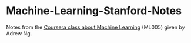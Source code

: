 Machine-Learning-Stanford-Notes
===============================

Notes from the [Coursera class about Machine Learning](https://class.coursera.org/ml-005) (ML005) given by Adrew Ng.
